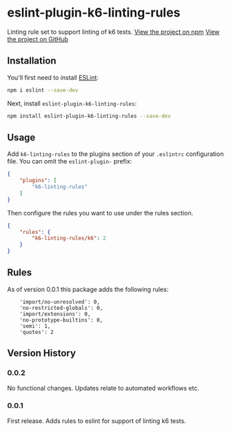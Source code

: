 # eslint-plugin-k6-linting-rules

Linting rule set to support linting of k6 tests.
[View the project on npm](https://www.npmjs.com/package/eslint-plugin-k6-linting-rules)
[View the project on GitHub](https://github.com/stuart-thomas-zoopla/eslint-k6-plugin)

## Installation

You'll first need to install [ESLint](https://eslint.org/):

```sh
npm i eslint --save-dev
```

Next, install `eslint-plugin-k6-linting-rules`:

```sh
npm install eslint-plugin-k6-linting-rules --save-dev
```

## Usage

Add `k6-linting-rules` to the plugins section of your `.eslintrc` configuration file. You can omit the `eslint-plugin-` prefix:

```json
{
    "plugins": [
        "k6-linting-rules"
    ]
}
```

Then configure the rules you want to use under the rules section.

```json
{
    "rules": {
        "k6-linting-rules/k6": 2
    }
}
```

## Rules

As of version 0.0.1 this package adds the following rules:

```
    'import/no-unresolved': 0,
    'no-restricted-globals': 0,
    'import/extensions': 0,
    'no-prototype-builtins': 0,
    'semi': 1,
    'quotes': 2
```
## Version History

### 0.0.2
No functional changes. Updates relate to automated workflows etc.

### 0.0.1
First release. Adds rules to eslint for support of linting k6 tests.